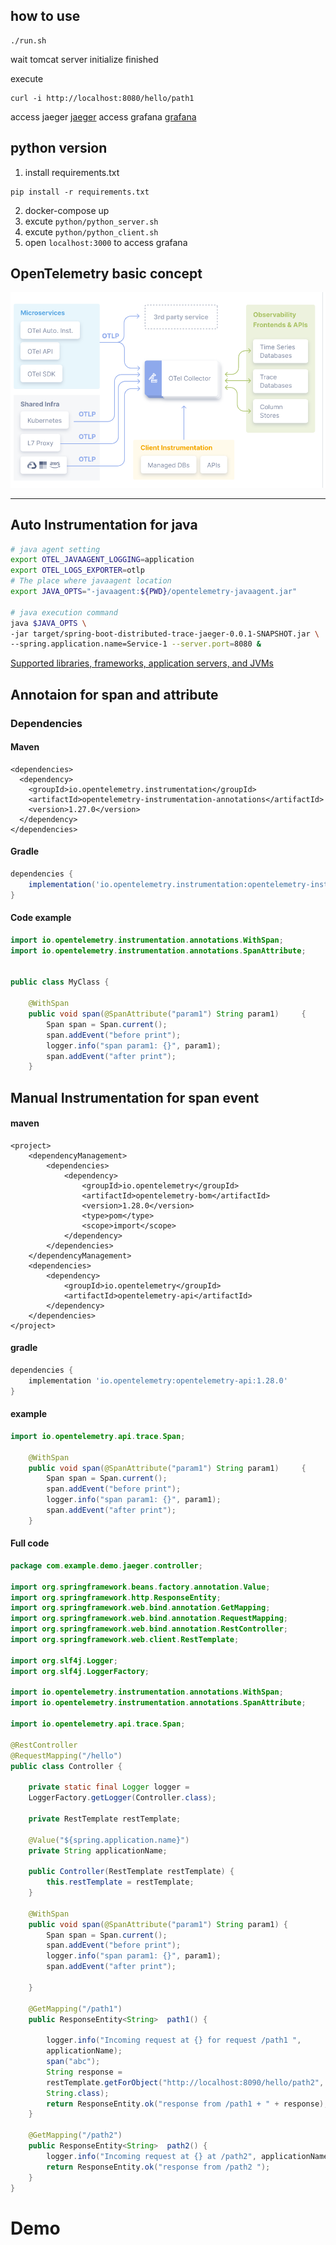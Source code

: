## how to use


```
./run.sh
```
wait tomcat server initialize finished

execute
```
curl -i http://localhost:8080/hello/path1
```
access jaeger
[jaeger](http://localhost:16686)
access grafana
[grafana](http://localhost:3000)

## python version

1. install requirements.txt
```
pip install -r requirements.txt
```
2. docker-compose up
3. excute ```python/python_server.sh```
4. excute ```python/python_client.sh```
5. open ```localhost:3000``` to access grafana


## OpenTelemetry basic concept

![concept](./img/otel.png)

---

## Auto Instrumentation for java

```bash
# java agent setting
export OTEL_JAVAAGENT_LOGGING=application
export OTEL_LOGS_EXPORTER=otlp
# The place where javaagent location
export JAVA_OPTS="-javaagent:${PWD}/opentelemetry-javaagent.jar"

# java execution command
java $JAVA_OPTS \
-jar target/spring-boot-distributed-trace-jaeger-0.0.1-SNAPSHOT.jar \
--spring.application.name=Service-1 --server.port=8080 &
```
[Supported libraries, frameworks, application servers, and JVMs](https://github.com/open-telemetry/opentelemetry-java-instrumentation/blob/main/docs/supported-libraries.md)

## Annotaion for span and attribute

### Dependencies

#### Maven
```maven
<dependencies>
  <dependency>
    <groupId>io.opentelemetry.instrumentation</groupId>
    <artifactId>opentelemetry-instrumentation-annotations</artifactId>
    <version>1.27.0</version>
  </dependency>
</dependencies>
```
#### Gradle
```gradle
dependencies {
    implementation('io.opentelemetry.instrumentation:opentelemetry-instrumentation-annotations:1.27.0')
}
```

#### Code example
```java
import io.opentelemetry.instrumentation.annotations.WithSpan;
import io.opentelemetry.instrumentation.annotations.SpanAttribute;


public class MyClass {

    @WithSpan
    public void span(@SpanAttribute("param1") String param1)     {
        Span span = Span.current();
        span.addEvent("before print");
        logger.info("span param1: {}", param1);
        span.addEvent("after print");
    }
```

## Manual Instrumentation for span event

#### maven
```maven
<project>
    <dependencyManagement>
        <dependencies>
            <dependency>
                <groupId>io.opentelemetry</groupId>
                <artifactId>opentelemetry-bom</artifactId>
                <version>1.28.0</version>
                <type>pom</type>
                <scope>import</scope>
            </dependency>
        </dependencies>
    </dependencyManagement>
    <dependencies>
        <dependency>
            <groupId>io.opentelemetry</groupId>
            <artifactId>opentelemetry-api</artifactId>
        </dependency>
    </dependencies>
</project>
```
#### gradle
```gradle
dependencies {
    implementation 'io.opentelemetry:opentelemetry-api:1.28.0'
}
```
#### example
```java
import io.opentelemetry.api.trace.Span;

    @WithSpan
    public void span(@SpanAttribute("param1") String param1)     {
        Span span = Span.current();
        span.addEvent("before print");
        logger.info("span param1: {}", param1);
        span.addEvent("after print");
    }
```

#### Full code
```java
package com.example.demo.jaeger.controller;

import org.springframework.beans.factory.annotation.Value;
import org.springframework.http.ResponseEntity;
import org.springframework.web.bind.annotation.GetMapping;
import org.springframework.web.bind.annotation.RequestMapping;
import org.springframework.web.bind.annotation.RestController;
import org.springframework.web.client.RestTemplate;

import org.slf4j.Logger;
import org.slf4j.LoggerFactory;

import io.opentelemetry.instrumentation.annotations.WithSpan;
import io.opentelemetry.instrumentation.annotations.SpanAttribute;

import io.opentelemetry.api.trace.Span;

@RestController
@RequestMapping("/hello")
public class Controller {

    private static final Logger logger = 
    LoggerFactory.getLogger(Controller.class);

    private RestTemplate restTemplate;

    @Value("${spring.application.name}")
    private String applicationName;

    public Controller(RestTemplate restTemplate) {
        this.restTemplate = restTemplate;
    }

    @WithSpan
    public void span(@SpanAttribute("param1") String param1) {
        Span span = Span.current();
        span.addEvent("before print");
        logger.info("span param1: {}", param1);
        span.addEvent("after print");

    }

    @GetMapping("/path1")
    public ResponseEntity<String>  path1() {

        logger.info("Incoming request at {} for request /path1 ",
        applicationName);
        span("abc");
        String response = 
        restTemplate.getForObject("http://localhost:8090/hello/path2",
        String.class);
        return ResponseEntity.ok("response from /path1 + " + response);
    }

    @GetMapping("/path2")
    public ResponseEntity<String>  path2() {
        logger.info("Incoming request at {} at /path2", applicationName);
        return ResponseEntity.ok("response from /path2 ");
    }
}
```

# Demo

